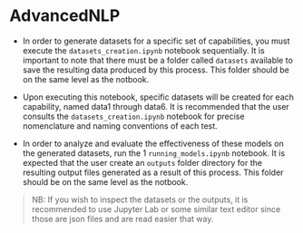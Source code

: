 # AdvancedNLP

- In order to generate datasets for a specific set of capabilities, you must execute the `datasets_creation.ipynb` notebook sequentially. 
It is important to note that there must be a folder called `datasets` available to save the resulting data produced by this process. This folder should be on the same level as the notbook.

- Upon executing this notebook, specific datasets will be created for each capability, named data1 through data6. 
It is recommended that the user consults the `datasets_creation.ipynb` notebook for precise nomenclature and naming conventions of each test.

- In order to analyze and evaluate the effectiveness of these models on the generated datasets, run the 1 `running_models.ipynb` notebook. 
It is expected that the user create an `outputs` folder directory for the resulting output files generated as a result of this process. This folder should be on the same level as the notbook.

> NB: If you wish to inspect the datasets or the outputs, it is recommended to use Jupyter Lab or some similar text editor since those are json files and are read easier that way.
